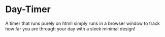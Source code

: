 # Day-Timer
A timer that runs purely on html! simply runs in a browser window to track how far you are through your day with a sleek minimal design!
